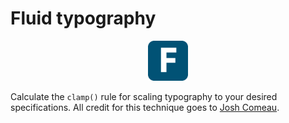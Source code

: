 # Fluid typography

<p align="center">
  <img src="/public/logo192.png" width="64px">
</p>

Calculate the `clamp()` rule for scaling typography to your desired specifications.
All credit for this technique goes to [Josh Comeau](https://joshwcomeau.com/).

